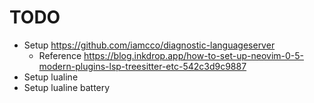# TODO
- Setup https://github.com/iamcco/diagnostic-languageserver 
	- Reference https://blog.inkdrop.app/how-to-set-up-neovim-0-5-modern-plugins-lsp-treesitter-etc-542c3d9c9887 
- Setup lualine
- Setup lualine battery

